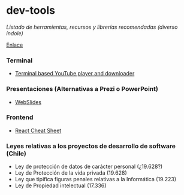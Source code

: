 # dev-tools

*Listado de herramientas, recursos y librerías recomendadas (diverso índole)*

[Enlace](https://github.com/hansfpc/hfpc-tools/)


### Terminal

- [Terminal based YouTube player and downloader](https://github.com/mps-youtube/mps-youtube) 

### Presentaciones (Alternativas a Prezi o PowerPoint)

- [WebSlides](https://github.com/webslides/WebSlides) 

### Frontend

- [React Cheat Sheet](https://reactcheatsheet.com/) 

### Leyes relativas a los proyectos de desarrollo de software (Chile)

- Ley de protección de datos de carácter personal (¿19.628?)
- Ley de Protección de la vida privada (19.628)
- Ley que tipifica figuras penales relativas a la Informática (19.223)
- Ley de Propiedad intelectual (17.336)
